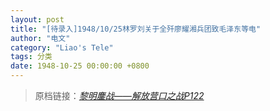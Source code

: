 ```yaml
---
layout: post
title: "[待录入]1948/10/25林罗刘关于全歼廖耀湘兵团致毛泽东等电"
author: "电文"
category: "Liao's Tele"
tags: 分类
date: 1948-10-25 00:00:00 +0800
---
```

> 原档链接：[*黎明鏖战——解放营口之战P122*](https://www.modernhistory.org.cn/#/Detailedreading?fileCode=0001_ts_31022963&treeId=207796330&uniqTag&dirCode=364121a5e03a4e45a4790f776a70ee1f&bzId&qkTitle&imageUrl=https%3A%2F%2Fiiif.modernhistory.org.cn%2Fiiif%2F2%2F0001_ts_31022963%252F0001_ts_31022963_00122.jpg&contUrl=https%3A%2F%2Fkrwxk-prod.oss-cn-beijing.aliyuncs.com%2F0001_ts_31022963%2F0001_ts_31022963.json)
